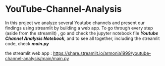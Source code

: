 # YouTube-Channel-Analysis

In this project we analyze several Youtube channels and present our findings using streamlit by building a web app.
To go through every step (aside from the streamlit) , go and check the jupyter notebook file ***Youtube Channel Analysis Notebook***, and to see all together, including the streamlit code, check ***main.py***

the streamlit web app :
https://share.streamlit.io/armonia1999/youtube-channel-analysis/main/main.py
